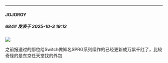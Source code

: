 ﻿
*****

####  JOJOROY  
##### 684#       发表于 2025-10-3 19:12

<img src="https://i.postimg.cc/hvFmbwtJ/a0943b10977dd116dc49433aa8b98542.png" referrerpolicy="no-referrer">

之前报道过的那位给Switch做知名SPRG系列续作的已经更新成万紫千红了，比较奇怪的是东京任天堂找的外包

